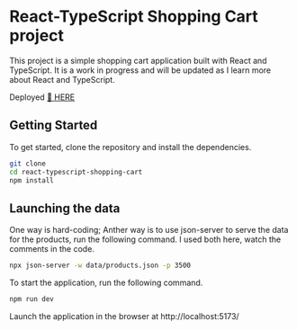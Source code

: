 # React-TypeScript Shopping Cart project

This project is a simple shopping cart application built with React and TypeScript. It is a work in progress and will be updated as I learn more about React and TypeScript.

Deployed [🌝 HERE](https://courageous-buttercream-dab68f.netlify.app/)

## Getting Started

To get started, clone the repository and install the dependencies.

```bash
git clone
cd react-typescript-shopping-cart
npm install
```

## Launching the data

One way is hard-coding;
Anther way is to use json-server to serve the data for the products, run the following command.
I used both here, watch the comments in the code.

```bash
npx json-server -w data/products.json -p 3500
```

To start the application, run the following command.

```bash
npm run dev
```

Launch the application in the browser at
http://localhost:5173/

